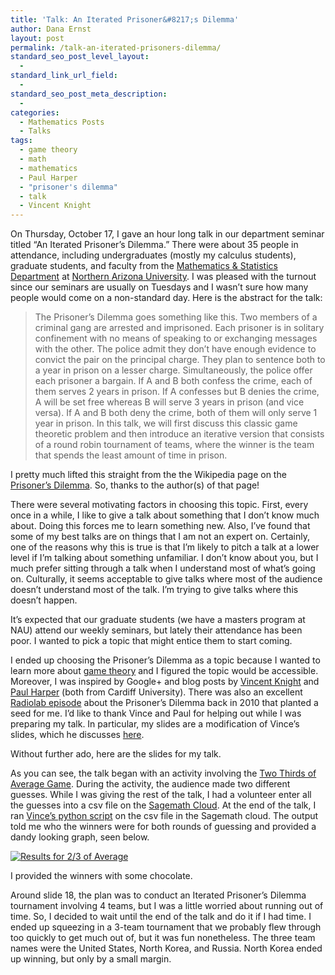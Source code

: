 ```yaml
---
title: 'Talk: An Iterated Prisoner&#8217;s Dilemma'
author: Dana Ernst
layout: post
permalink: /talk-an-iterated-prisoners-dilemma/
standard_seo_post_level_layout:
  - 
standard_link_url_field:
  - 
standard_seo_post_meta_description:
  - 
categories:
  - Mathematics Posts
  - Talks
tags:
  - game theory
  - math
  - mathematics
  - Paul Harper
  - "prisoner's dilemma"
  - talk
  - Vincent Knight
---
```

On Thursday, October 17, I gave an hour long talk in our department seminar titled &#8220;An Iterated Prisoner&#8217;s Dilemma.&#8221; There were about 35 people in attendance, including undergraduates (mostly my calculus students), graduate students, and faculty from the [Mathematics & Statistics Department][1] at [Northern Arizona University][2]. I was pleased with the turnout since our seminars are usually on Tuesdays and I wasn&#8217;t sure how many people would come on a non-standard day. Here is the abstract for the talk:

> The Prisoner&#8217;s Dilemma goes something like this. Two members of a criminal gang are arrested and imprisoned. Each prisoner is in solitary confinement with no means of speaking to or exchanging messages with the other. The police admit they don&#8217;t have enough evidence to convict the pair on the principal charge. They plan to sentence both to a year in prison on a lesser charge. Simultaneously, the police offer each prisoner a bargain. If A and B both confess the crime, each of them serves 2 years in prison. If A confesses but B denies the crime, A will be set free whereas B will serve 3 years in prison (and vice versa). If A and B both deny the crime, both of them will only serve 1 year in prison. In this talk, we will first discuss this classic game theoretic problem and then introduce an iterative version that consists of a round robin tournament of teams, where the winner is the team that spends the least amount of time in prison.

I pretty much lifted this straight from the the Wikipedia page on the [Prisoner&#8217;s Dilemma][3]. So, thanks to the author(s) of that page!

There were several motivating factors in choosing this topic. First, every once in a while, I like to give a talk about something that I don&#8217;t know much about. Doing this forces me to learn something new. Also, I&#8217;ve found that some of my best talks are on things that I am not an expert on. Certainly, one of the reasons why this is true is that I&#8217;m likely to pitch a talk at a lower level if I&#8217;m talking about something unfamiliar. I don&#8217;t know about you, but I much prefer sitting through a talk when I understand most of what&#8217;s going on. Culturally, it seems acceptable to give talks where most of the audience doesn&#8217;t understand most of the talk. I&#8217;m trying to give talks where this doesn&#8217;t happen.

It&#8217;s expected that our graduate students (we have a masters program at NAU) attend our weekly seminars, but lately their attendance has been poor. I wanted to pick a topic that might entice them to start coming.

I ended up choosing the Prisoner&#8217;s Dilemma as a topic because I wanted to learn more about [game theory][4] and I figured the topic would be accessible. Moreover, I was inspired by Google+ and blog posts by [Vincent Knight][5] and [Paul Harper][6] (both from Cardiff University). There was also an excellent [Radiolab episode][7] about the Prisoner&#8217;s Dilemma back in 2010 that planted a seed for me. I&#8217;d like to thank Vince and Paul for helping out while I was preparing my talk. In particular, my slides are a modification of Vince&#8217;s slides, which he discusses [here][8].

Without further ado, here are the slides for my talk.

<center>
  </p> 
  
  <p>
  </p>
  
  <p>
    </center>
  </p>
  
  <p>
    As you can see, the talk began with an activity involving the <a href="http://en.wikipedia.org/wiki/Guess_2/3_of_the_average">Two Thirds of Average Game</a>. During the activity, the audience made two different guesses. While I was giving the rest of the talk, I had a volunteer enter all the guesses into a csv file on the <a href="https://cloud.sagemath.com/">Sagemath Cloud</a>. At the end of the talk, I ran <a href="https://github.com/drvinceknight/two_thirds_of_the_average_game">Vince&#8217;s python script</a> on the csv file in the Sagemath cloud. The output told me who the winners were for both rounds of guessing and provided a dandy looking graph, seen below.
  </p>
  
  <p>
    <a href="{{ site.baseurl }}/images/2013/10/Results_for_danasdata.csv.png"><img src="{{ site.baseurl }}/images/2013/10/Results_for_danasdata.csv.png?fit=610%2C458" alt="Results for 2/3 of Average" class="aligncenter size-full wp-image-1094" data-recalc-dims="1" /></a>
  </p>
  
  <p>
    I provided the winners with some chocolate.
  </p>
  
  <p>
    Around slide 18, the plan was to conduct an Iterated Prisoner&#8217;s Dilemma tournament involving 4 teams, but I was a little worried about running out of time. So, I decided to wait until the end of the talk and do it if I had time. I ended up squeezing in a 3-team tournament that we probably flew through too quickly to get much out of, but it was fun nonetheless. The three team names were the United States, North Korea, and Russia. North Korea ended up winning, but only by a small margin.
  </p>

 [1]: http://nau.edu/cefns/natsci/math/
 [2]: http://nau.edu
 [3]: http://en.wikipedia.org/wiki/Prisoner's_dilemma
 [4]: http://en.wikipedia.org/wiki/Game_theory
 [5]: http://www.vincent-knight.com/
 [6]: http://www.cardiff.ac.uk/maths/contactsandpeople/profiles/harper.html
 [7]: http://www.radiolab.org/story/104082-prisoners-dilemma/
 [8]: http://drvinceknight.blogspot.co.uk/2012/01/playing-games-during-outreach-event.html